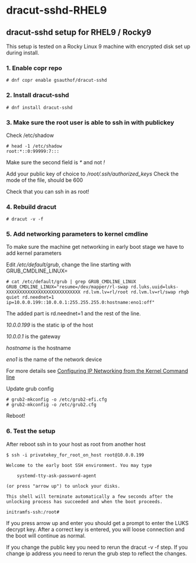 # dracut-sshd-RHEL9
## dracut-sshd setup for RHEL9 / Rocky9
This setup is tested on a Rocky Linux 9 machine with encrypted disk set up during install.

### 1. Enable copr repo
```
# dnf copr enable gsauthof/dracut-sshd
```

### 2. Install dracut-sshd
```
# dnf install dracut-sshd
```

### 3. Make sure the root user is able to ssh in with publickey

Check /etc/shadow
```
# head -1 /etc/shadow
root:*::0:99999:7:::
```
Make sure the second field is _*_ and not _!_

Add your public key of choice to */root/.ssh/authorized_keys*
Check the mode of the file, should be 600

Check that you can ssh in as root!

### 4. Rebuild dracut
```
# dracut -v -f
```

### 5. Add networking parameters to kernel cmdline
To make sure the machine get networking in early boot stage we have to add kernel parameters

Edit */etc/default/grub*, change the line starting with GRUB_CMDLINE_LINUX=

```
# cat /etc/default/grub | grep GRUB_CMDLINE_LINUX
GRUB_CMDLINE_LINUX="resume=/dev/mapper/rl-swap rd.luks.uuid=luks-XXXXXXXXXXXXXXXXXXXXXXXXXXXX rd.lvm.lv=rl/root rd.lvm.lv=rl/swap rhgb quiet rd.neednet=1 ip=10.0.0.199::10.0.0.1:255.255.255.0:hostname:eno1:off"
```

The added part is rd.neednet=1 and the rest of the line.

*10.0.0.199* is the static ip of the host

*10.0.0.1* is the gateway

*hostname* is the hostname

*eno1* is the name of the network device

For more details see [Configuring IP Networking from the Kernel Command line](https://access.redhat.com/documentation/en-us/red_hat_enterprise_linux/7/html/networking_guide/sec-configuring_ip_networking_from_the_kernel_command_line)

Update grub config
```
# grub2-mkconfig -o /etc/grub2-efi.cfg
# grub2-mkconfig -o /etc/grub2.cfg
```

Reboot!

### 6. Test the setup
After reboot ssh in to your host as root from another host

```
$ ssh -i privatekey_for_root_on_host root@10.0.0.199

Welcome to the early boot SSH environment. You may type
￼
￼   systemd-tty-ask-password-agent
￼
(or press "arrow up") to unlock your disks.

This shell will terminate automatically a few seconds after the
unlocking process has succeeded and when the boot proceeds.  ￼

initramfs-ssh:/root# 
```

If you press arrow up and enter you should get a prompt to enter the LUKS decrypt key. After a correct key is entered, you will loose connection and the boot will continue as normal.

If you change the public key you need to rerun the dracut -v -f step.
If you change ip address you need to rerun the grub step to reflect the changes. 
